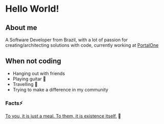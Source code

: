 # Hello World!


## About me

A Software Developer from Brazil, with a lot of passion for creating/architecting solutions with code, currently working at [PortalOne](https://www.portalone.com)

## When not coding
- Hanging out with friends
- Playing guitar 🎸
- Travelling 🚀
- Trying to make a difference in my community

### Facts⚡

[To you, it is just a meal. To them, it is existence itself.](https://www.youtube.com/watch?v=LQRAfJyEsko) 🌱
